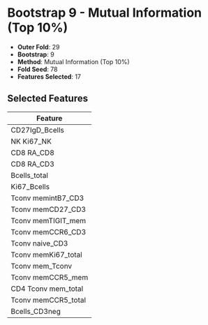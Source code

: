 # Bootstrap 9 - Mutual Information (Top 10%)

- **Outer Fold**: 29
- **Bootstrap**: 9
- **Method**: Mutual Information (Top 10%)
- **Fold Seed**: 78
- **Features Selected**: 17

## Selected Features

| Feature |
|---------|
| CD27IgD_Bcells |
| NK Ki67_NK |
| CD8 RA_CD8 |
| CD8 RA_CD3 |
| Bcells_total |
| Ki67_Bcells |
| Tconv memintB7_CD3 |
| Tconv memCD27_CD3 |
| Tconv memTIGIT_mem |
| Tconv memCCR6_CD3 |
| Tconv naive_CD3 |
| Tconv memKi67_total |
| Tconv mem_Tconv |
| Tconv memCCR5_mem |
| CD4 Tconv mem_total |
| Tconv memCCR5_total |
| Bcells_CD3neg |
